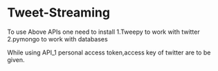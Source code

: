 # Tweet-Streaming

To use Above APIs one need to install
1.Tweepy to work with twitter
2.pymongo to work with databases

While using API_1 personal access token,access key of twitter are to be given.
